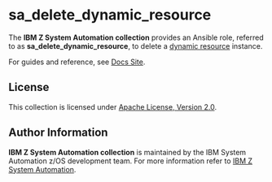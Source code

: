 sa_delete_dynamic_resource
==========================

The **IBM Z System Automation collection** provides an Ansible role, referred to as **sa_delete_dynamic_resource**, to delete
a [dynamic resource](https://www.ibm.com/support/knowledgecenter/de/SSWRCJ_4.2.0/com.ibm.safos.doc_4.2/UserGuide/Dynamic_Resources.html#concept_kmr_r4p_4jb) instance.

For guides and reference, see [Docs Site](https://ansible-collections.github.io/ibm_zos_sysauto/roles/sa_delete_dynamic_resource.html).


License
-------

This collection is licensed under [Apache License, Version 2.0](https://opensource.org/licenses/Apache-2.0).


Author Information
------------------

**IBM Z System Automation collection** is maintained by the IBM System Automation z/OS development team.
For more information refer to [IBM Z System Automation](https://www.ibm.com/support/knowledgecenter/en/SSWRCJ_4.2.0/com.ibm.safos.doc_4.2/kc_welcome-444.html).